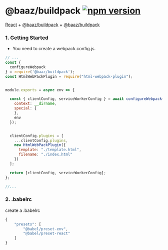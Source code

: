 # @baaz/buildpack  [![npm version](https://img.shields.io/npm/v/@baaz/buildpack.svg?style=flat)](https://www.npmjs.com/package/@baaz/buildpack)
[React](http://facebook.github.io/react/) + [@baaz/buildpack](https://github.com/dominicg666/buildpack/) + [@baaz/buildpack](https://www.npmjs.com/package/@baaz/buildpack/)



### 1. Getting Started

* You need to create a webpack.config.js.


```js
// ...
const {
  configureWebpack
} = require('@baaz/buildpack');
const HtmlWebPackPlugin = require("html-webpack-plugin");


module.exports = async env => {

  const { clientConfig, serviceWorkerConfig } = await configureWebpack({
    context: __dirname,
    special: {
    },
    env
  });


  clientConfig.plugins = [
    ...clientConfig.plugins,
    new HtmlWebPackPlugin({
      template: "./template.html",
      filename: "./index.html"
    })
  ];

  return [clientConfig, serviceWorkerConfig];
};

//...
```

### 2. .babelrc
create a .babelrc

```js
{
    "presets": [
        "@babel/preset-env",
        "@babel/preset-react"
    ]
}
```





